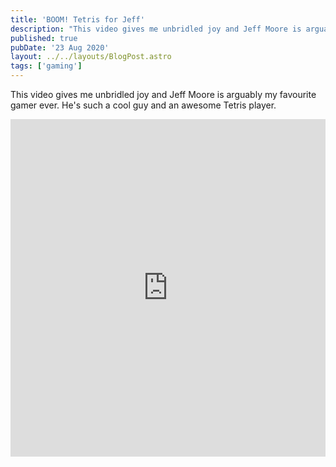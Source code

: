 ```yaml
---
title: 'BOOM! Tetris for Jeff'
description: "This video gives me unbridled joy and Jeff Moore is arguably my favourite gamer ever. He's such a cool guy and an awesome Tetris player."
published: true
pubDate: '23 Aug 2020'
layout: ../../layouts/BlogPost.astro
tags: ['gaming']
---
```


This video gives me unbridled joy and Jeff Moore is arguably my favourite gamer ever. He's such a cool guy and an awesome Tetris player.

<iframe width="100%" height="540" src="https://www.youtube.com/embed/RlnlDKznIaw" title="YouTube video player" frameborder="0" allow="accelerometer; autoplay; clipboard-write; encrypted-media; gyroscope; picture-in-picture" allowfullscreen></iframe>